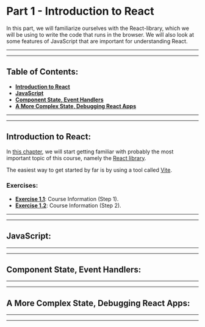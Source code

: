 # Part 1 - Introduction to React

In this part, we will familiarize ourselves with the React-library, which we will be using to write the code that runs in the browser. We will also look at some features of JavaScript that are important for understanding React.

---
---

## Table of Contents:

- **[Introduction to React](#introduction-to-react)**
- **[JavaScript](#javascript)**
- **[Component State, Event Handlers](#component-state-event-handlers)**
- **[A More Complex State, Debugging React Apps](#a-more-complex-state-debugging-react-apps)**

---
---

## Introduction to React:

In [this chapter](https://fullstackopen.com/en/part1/introduction_to_react), we will start getting familiar with probably the most important topic of this course, namely the [React library](https://react.dev/). 

The easiest way to get started by far is by using a tool called [Vite](https://vitejs.dev/).

### Exercises:

- **[Exercise 1.1](/part1/courseinfo/)**: Course Information (Step 1).
- **[Exercise 1.2](/part1/courseinfo/)**: Course Information (Step 2).

---
---

## JavaScript:

---
---

## Component State, Event Handlers:

---
---

## A More Complex State, Debugging React Apps:

---
---